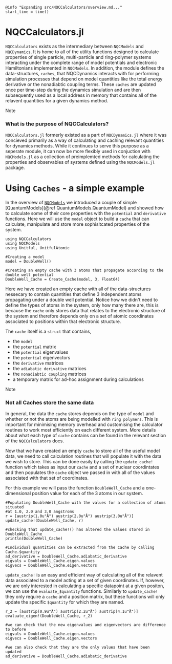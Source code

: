 ```@setup logging
@info "Expanding src/NQCCalculators/overview.md..."
start_time = time()
```

# NQCCalculators.jl

`NQCCalculators` exists as the intermediary between `NQCModels` and `NQCDynamics`. 
It is home to all of the utility functions designed to calculate properties of single particle, 
multi-particle and ring-polymer systems interacting under the complete range of model potentials 
and electronic Hamiltonians implemented in `NQCModels`.
In addition, the module defines the data-structures, `caches`, that NQCDynamics interacts with for performing
simulation processes that depend on model quantities like the total energy derivative or the nonadiabtic 
coupling terms.
These `caches` are updated once per time-step during the dynamics simulation and are then subsequently used as a local
address in memory that contains all of the relavent quantities for a given dynamics method.

> [!Note]
>
> ### What is the purpose of NQCCalculators?
> 
> `NQCCalculators.jl` formerly existed as a part of `NQCDynamics.jl` where it was concieved primarily as a way of
> calculating and caching relevant quantities for dynamics methods. While it continues to serve this purpose
> as a seperate module, it can now be more flexibly used in conjuction with `NQCModels.jl` as a collection of
> preimplemted methods for calculating the properties and observables of systems defined using the
> `NQCModels.jl` package.

# Using `Caches` - a simple example

In the overview of [`NQCModels`](@ref) we introduced a couple of simple [QuantumModels](@ref QuantumModels.QuantumModel)
and showed how to calculate some of their core properties with the `potential` and `derivative` functions. Here we will use the 
`model` object to build a `cache` that can calculate, manipulate and store more sophisitcated properties of the system.

```@example QuantumModel_Cache
using NQCCalculators
using NQCModels
using Unitful, UnitfulAtomic

#Creating a model
model = DoubleWell()

#Creating an empty cache with 3 atoms that propagate according to the double well potential
DoubleWell_Cache = Create_Cache(model, 3, Float64)
```

Here we have created an empty cache with all of the data-structures nessecary to contain quantities that define 3 independent atoms 
propagating under a double well potential. Notice how we didn't need to define the types of atoms in the system, only how many there are,
this is because the `cache` only stores data that relates to the electronic structure of the system and therefore depends only on a set
of atomic coordinates associated to positions within that electronic structure.

The `cache` itself is a `struct` that contains,
- the `model`
- the `potential` matrix
- the `potential` eigenvalues
- the `potential` eigenvectors
- the `derivative` matrices
- the `adiabatic derivative` matrices
- the `nonadiabtic coupling` matrices
- a temporary matrix for ad-hoc assignment during calculations

> [!Note]
> ### Not all Caches store the same data
> 
> In general, the data the `cache` stores depends on the type of `model` and whether or not the atoms are being modelled with `ring polymers`.
> This is important for minimising memory overhead and customising the calculator routines to work most efficiently on each different
> system. More details about what each type of `cache` contains can be found in the relevant section of the `NQCCalculators` docs.

Now that we have created an empty `cache` to store all of the useful model data, we need to call calculation routines that will populate it with
the data we wish to store. This can be done easily by calling the `update_cache!` function which takes as input our `cache` and a set of nuclear 
coordintates and then populates the `cache` object we passed in with all of the values associated with that set of coordinates. 

For this example we will pass the function `DoubleWell_Cache` and a one-dimensional position value for each of the 3 atoms in our system.

```@example Update_Cache!()
#Populating DoubleWell_Cache with the values for a collection of atoms situated
#at 1.0, 2.0 and 3.0 angstroms
r = [austrip(1.0u"Å") austrip(2.0u"Å") austrip(3.0u"Å")]
update_cache!(DoubleWell_Cache, r)

#checking that update_cache!() has altered the values stored in DoubleWell_Cache
println(DoubleWell_Cache)

#Individual quantities can be extracted from the Cache by calling Cache.$quantity
ad_derivative = DoubleWell_Cache.adiabatic_derivative
eigvals = DoubleWell_Cache.eigen.values
eigvecs = DoubleWell_Cache.eigen.vectors
```

`update_cache!` is an easy and efficient way of calculating all of the relavent data associated to a model acting at a set of given coordinates. 
If, however, we are only interested in calculating a specific datapoint at a given positon, we can use the `evaluate_$quantity` functions.
Similarly to `update_cache!` they only require a `cache` and a position matrix, but these functions will only update the specific `$quantity`
for which they are named.

```@example evaluate_quantity!()
r_2 = [austrip(0.9u"Å") austrip(2.2u"Å") austrip(4.1u"Å")]
evaluate_eigen!(DoubleWell_Cache, r_2)

#we can check that the new eigenvalues and eigenvectors are difference to before
eigvals = DoubleWell_Cache.eigen.values
eigvecs = DoubleWell_Cache.eigen.vectors

#we can also check that they are the only values that have been updated
ad_derivative = DoubleWell_Cache.adiabatic_derivative
```

